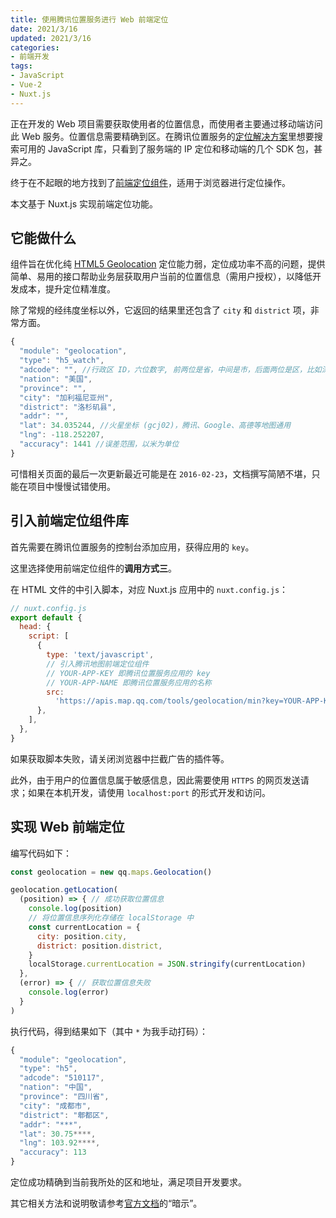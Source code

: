 ```yaml
---
title: 使用腾讯位置服务进行 Web 前端定位
date: 2021/3/16
updated: 2021/3/16
categories:
- 前端开发
tags:
- JavaScript
- Vue-2
- Nuxt.js
---
```

正在开发的 Web 项目需要获取使用者的位置信息，而使用者主要通过移动端访问此 Web 服务。位置信息需要精确到区。在腾讯位置服务的[定位解决方案](https://lbs.qq.com/location/#anchor)里想要搜索可用的 JavaScript 库，只看到了服务端的 IP 定位和移动端的几个 SDK 包，甚异之。

终于在不起眼的地方找到了[前端定位组件](https://lbs.qq.com/webApi/component/componentGuide/componentGeolocation)，适用于浏览器进行定位操作。

本文基于 Nuxt.js 实现前端定位功能。

## 它能做什么

组件旨在优化纯 [HTML5 Geolocation](https://w3c.github.io/geolocation-api) 定位能力弱，定位成功率不高的问题，提供简单、易用的接口帮助业务层获取用户当前的位置信息（需用户授权），以降低开发成本，提升定位精准度。

除了常规的经纬度坐标以外，它返回的结果里还包含了 `city` 和 `district` 项，非常方面。

```js
{
  "module": "geolocation",
  "type": "h5_watch",
  "adcode": "", //行政区 ID，六位数字, 前两位是省，中间是市，后面两位是区，比如深圳市 ID 为 440300
  "nation": "美国",
  "province": "",
  "city": "加利福尼亚州",
  "district": "洛杉矶县",
  "addr": "",
  "lat": 34.035244, //火星坐标 (gcj02)，腾讯、Google、高德等地图通用
  "lng": -118.252207,
  "accuracy": 1441 //误差范围，以米为单位
}
```

可惜相关页面的最后一次更新最近可能是在 `2016-02-23`，文档撰写简陋不堪，只能在项目中慢慢试错使用。

## 引入前端定位组件库

首先需要在腾讯位置服务的控制台添加应用，获得应用的 `key`。

这里选择使用前端定位组件的**调用方式三**。

在 HTML 文件的中引入脚本，对应 Nuxt.js 应用中的 `nuxt.config.js`：

```js
// nuxt.config.js
export default {
  head: {
    script: [
      {
        type: 'text/javascript',
        // 引入腾讯地图前端定位组件
        // YOUR-APP-KEY 即腾讯位置服务应用的 key
        // YOUR-APP-NAME 即腾讯位置服务应用的名称
        src:
          'https://apis.map.qq.com/tools/geolocation/min?key=YOUR-APP-KEY&referer=YOUR-APP-NAME',
      },
    ],
  },
}
```

如果获取脚本失败，请关闭浏览器中拦截广告的插件等。

此外，由于用户的位置信息属于敏感信息，因此需要使用 `HTTPS` 的网页发送请求；如果在本机开发，请使用 `localhost:port` 的形式开发和访问。

## 实现 Web 前端定位

编写代码如下：

```js
const geolocation = new qq.maps.Geolocation()

geolocation.getLocation(
  (position) => { // 成功获取位置信息
    console.log(position)
    // 将位置信息序列化存储在 localStorage 中
    const currentLocation = {
      city: position.city,
      district: position.district,
    }
    localStorage.currentLocation = JSON.stringify(currentLocation)
  },
  (error) => { // 获取位置信息失败
    console.log(error)
  }
)
```

执行代码，得到结果如下（其中 `*` 为我手动打码）：

```js
{
  "module": "geolocation",
  "type": "h5",
  "adcode": "510117",
  "nation": "中国",
  "province": "四川省",
  "city": "成都市",
  "district": "郫都区",
  "addr": "***",
  "lat": 30.75****,
  "lng": 103.92****,
  "accuracy": 113
}
```

定位成功精确到当前我所处的区和地址，满足项目开发要求。

其它相关方法和说明敬请参考[官方文档](https://lbs.qq.com/webApi/component/componentGuide/componentGeolocation)的“暗示”。
